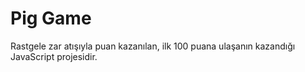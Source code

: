# Pig Game
 Rastgele zar atışıyla puan kazanılan, ilk 100 puana ulaşanın kazandığı JavaScript projesidir.
